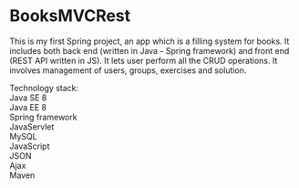 # BooksMVCRest

This is my first Spring project, an app which is a filling system for books. It includes both back end (written in Java - Spring framework) and front end (REST API written in JS). It lets user perform all the CRUD operations. It involves management of users, groups, exercises and solution. <br />
 
Technology stack:<br />
Java SE 8<br />
Java EE 8<br />
Spring framework<br />
JavaServlet<br />
MySQL<br />
JavaScript<br />
JSON<br />
Ajax<br />
Maven<br />
